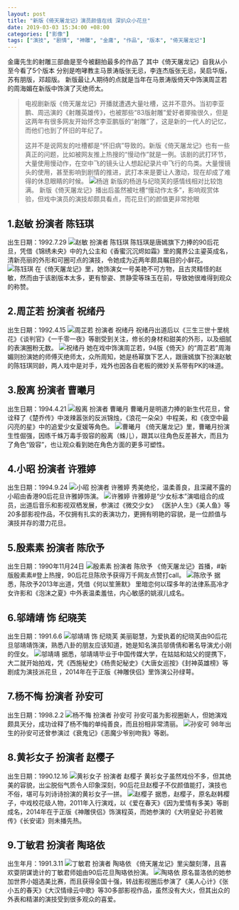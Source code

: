 ```yaml
---
layout: post
title: "新版《倚天屠龙记》演员颜值在线 深扒众小花旦"
date: 2019-03-03 15:34:00 +08:00
categories: ["影像"]
tags: ["演技", "剧情", "神雕", "金庸", "作品", "版本", "倚天屠龙记"]
---
```


金庸先生的射雕三部曲是至今被翻拍最多的作品了
其中《倚天屠龙记》自我从小至今看了5个版本
分别是咆哮教主马景涛版张无忌，李连杰版张无忌，吴启华版，苏有朋版，邓超版。
新版最让人期待的点就是当年在马景涛版倚天中饰演周芷若的周海媚在新版中饰演了灭绝师太。

> 电视剧新版《倚天屠龙记》开播就遭遇大量吐槽，这并不意外。当初李亚鹏、周迅演的《射雕英雄传》，也被那些“83版射雕”爱好者揶揄很久，但是这两年有很多网友开始怀念李亚鹏版的“射雕”了，这是新的一代人的记忆，而他们也到了怀旧的年纪了。
> 
> 这并不是说网友的吐槽都是“怀旧病”导致的。新版《倚天屠龙记》也有一些真正的问题，比如被网友推上热搜的“慢动作”就是一例。该剧的武打环节，大量使用慢动作，在空中飞的镜头让人想起纪录片中飞行的鸟类。大量慢镜头的使用，甚至影响到剧情的推进，武打本来是要让人激动，现在却成了难得的休息眼睛的时候。
![杨逍][1]
> 新版的杨逍与纪晓芙的感情线相对比较饱满。
新版《倚天屠龙记》播出后虽然被吐槽“慢动作太多”，影响观赏体验，但戏中演员的演技却颇具看点，而花旦们的颜值更非常抢眼

1.赵敏 扮演者 陈钰琪
------------

出生日期：1992.7.29
![赵敏 扮演者 陈钰琪][2]
陈钰琪是唐嫣旗下力捧的90后花旦，凭借《锦绣未央》中的九公主和《香蜜沉沉烬如霜》里的魔界公主鎏英成名，清新亮丽的外形和可圈可点的演技，令她成为近两年颇具瞩目的小鲜花。
![陈钰琪][3]
在《倚天屠龙记》里，她饰演女一号美艳不可方物，且古灵精怪的赵敏，然而由于该剧版本太多，更有黎姿、贾静雯等珠玉在前，导致她很难得到观众的称赞。

2.周芷若 扮演者 祝绪丹
-------------

出生日期：1992.4.15
![周芷若 扮演者 祝绪丹][4]
祝绪丹出道后以《三生三世十里桃花》《谈判官》《一千零一夜》等剧受到关注，修长的身材和甜美的外形，以及细腻的表演圈粉无数。
![祝绪丹][5]
她在戏中饰演周芷若，94版《倚天》的“周芷若”周海媚则扮演她的师傅灭绝师太，众所周知，她是杨幂旗下艺人，跟唐嫣旗下扮演赵敏的陈钰琪同龄，两人戏中是对手，戏外也因各自老板的微妙关系带有PK的味道。

3.殷离 扮演者 曹曦月
------------

出生日期：1994.4.21
![殷离 扮演者 曹曦月][6]
曹曦月是明道力捧的新生代花旦，曾诠释了《楚乔传》中泼辣嚣张的反派锦烛，《浪花一朵朵》中程美，和《夜空中最闪亮的星》中的追爱少女夏媛等角色。
![曹曦月][7]
《倚天屠龙记》里，曹曦月扮演生性倔强，因练千蛛万毒手毁容的殷离（蛛儿），跟其以往角色反差甚大，而且为了角色“毁容”，也让观众看到她在角色方面的更多可塑性。

4.小昭 扮演者 许雅婷
------------

出生日期：1994.9.24
![小昭 扮演者 许雅婷][8]
秀美绝伦，温柔善良，且深藏不露的小昭由香港90后花旦许雅婷饰演。
![许雅婷][9]
许雅婷是“少女标本”演唱组合的成员，出道后音乐和影视双栖发展，参演过《微交少女》 《医护人生》《美人鱼》等20多部影视作品，不仅拥有扎实的表演功力，更拥有明艳的容貌，是一位颜值与演技并存的潜力花旦。

5.殷素素 扮演者 陈欣予
-------------

出生日期：1990年11月24日
![殷素素 扮演者 陈欣予][10]
《倚天屠龙记》首播，#新版殷素素#登上热搜，90后花旦陈欣予获得万千网友点赞打call。
![陈欣予][11]
据悉，陈欣予2013年出道，凭借《何以笙箫默》 里暗恋何以琛多年的法律系高冷才女许影和《泡沫之夏》中外表温柔羞怯，内心敏感的姚淑儿成名。

6.邬靖靖 饰 纪晓芙
-----------

出生日期：1991.6.6
![邬靖靖 饰 纪晓芙][12]
美丽聪慧，为爱执着的纪晓芙由90后花旦邬靖靖饰演，熟悉八卦的朋友应该知道，她是知名演员邬倩倩和著名导演尤小刚的侄女。
![邬靖靖][13]
据悉，邬靖靖毕业于中国传媒大学，在姑姑和姑父的提携下，大二就开始拍戏，凭《西施秘史》《杨贵妃秘史》《大唐女巡按》《封神英雄榜》等剧成为演技派花旦 ，2014年在于正版《神雕侠侣》里饰演公孙绿萼。

7.杨不悔 扮演者 孙安可
-------------

出生日期：1998.2.2
![杨不悔 扮演者 孙安可][14]
孙安可虽为影视圈新人，但她演戏颇具天分，成功诠释了杨不悔的单纯善良，而且扮相非常清丽。
![孙安可][15]
98年出生的孙安可还曾参演过《衰鬼记》《恶魔少爷别吻我》等剧。

8.黄衫女子 扮演者 赵樱子
--------------

出生日期：1990.12.16
![黄衫女子 扮演者 赵樱子][16]
黄衫女子虽然戏份不多，但其绝美的容貌，出尘脱俗气质令人印象深刻，90后花旦赵樱子不仅颜值能打，演技也不俗，堪可与刘诗诗扮演的黄衫女子一拼。
![赵樱子][17]
据悉，赵樱子，原名赵韩樱子，中戏校花级人物，2011年入行演戏，以《爱在春天》《因为爱情有多美》等剧成名，2014年在于正版《神雕侠侣》饰演程英，而她参演的《大明皇妃·孙若微传》《长安诺》则未播先热。

9.丁敏君 扮演者 陶珞依
-------------

出生年月：1991.3.11
![丁敏君 扮演者 陶珞依][18]
《倚天屠龙记》里尖酸刻薄，且喜欢耍阴谋诡计的丁敏君师姐由90后花旦陶珞依扮演。
![陶珞依][19]
原名苗洛依的她参加世界小姐选美比赛，而且获得全国十强，转战影视圈后参演了《美人心计》《张小五的春天》《大汉情缘云中歌》等30多部影视作品，虽然没有大火，但其出众的外表和精湛的演技受到很多观众的喜爱。


  [1]: https://xy07-1251893119.costj.myqcloud.com/2019/03/03/165964777.jpg
  [2]: https://xy07-1251893119.costj.myqcloud.com/2019/03/03/1350001660.jpeg
  [3]: https://xy07-1251893119.costj.myqcloud.com/2019/03/03/1830243572.jpeg
  [4]: https://xy07-1251893119.costj.myqcloud.com/2019/03/03/173079610.jpeg
  [5]: https://xy07-1251893119.costj.myqcloud.com/2019/03/03/2692158928.jpeg
  [6]: https://xy07-1251893119.costj.myqcloud.com/2019/03/03/1172215275.jpeg
  [7]: https://xy07-1251893119.costj.myqcloud.com/2019/03/03/3920113436.jpeg
  [8]: https://xy07-1251893119.costj.myqcloud.com/2019/03/03/1510241126.jpeg
  [9]: https://xy07-1251893119.costj.myqcloud.com/2019/03/03/632740546.jpeg
  [10]: https://xy07-1251893119.costj.myqcloud.com/2019/03/03/522959024.jpeg
  [11]: https://xy07-1251893119.costj.myqcloud.com/2019/03/03/1050683161.png
  [12]: https://xy07-1251893119.costj.myqcloud.com/2019/03/03/1875225909.jpeg
  [13]: https://xy07-1251893119.costj.myqcloud.com/2019/03/03/3194371837.jpeg
  [14]: https://xy07-1251893119.costj.myqcloud.com/2019/03/03/1018565258.jpeg
  [15]: https://xy07-1251893119.costj.myqcloud.com/2019/03/03/1629013396.jpeg
  [16]: https://xy07-1251893119.costj.myqcloud.com/2019/03/03/2919760031.jpeg
  [17]: https://xy07-1251893119.costj.myqcloud.com/2019/03/03/2907922160.jpeg
  [18]: https://xy07-1251893119.costj.myqcloud.com/2019/03/03/2660338200.jpeg
  [19]: https://xy07-1251893119.costj.myqcloud.com/2019/03/03/3123850066.jpeg